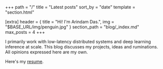 +++
path = "/"
title = "Latest posts"
sort_by = "date"
template = "section.html"

[extra]
header = { title = "Hi! I'm Arindam Das.", img = "$BASE_URL/img/penguin.jpg" }
section_path = "blog/_index.md"
max_posts = 4
+++

I primarily work with low-latency distributed systems and deep learning
inference at scale. This blog discusses my projects, ideas and
ruminations. All opinions expressed here are my own.

Here's my [resume](https://github.com/arindas/resume/releases/latest/download/arindas-resume.pdf).
